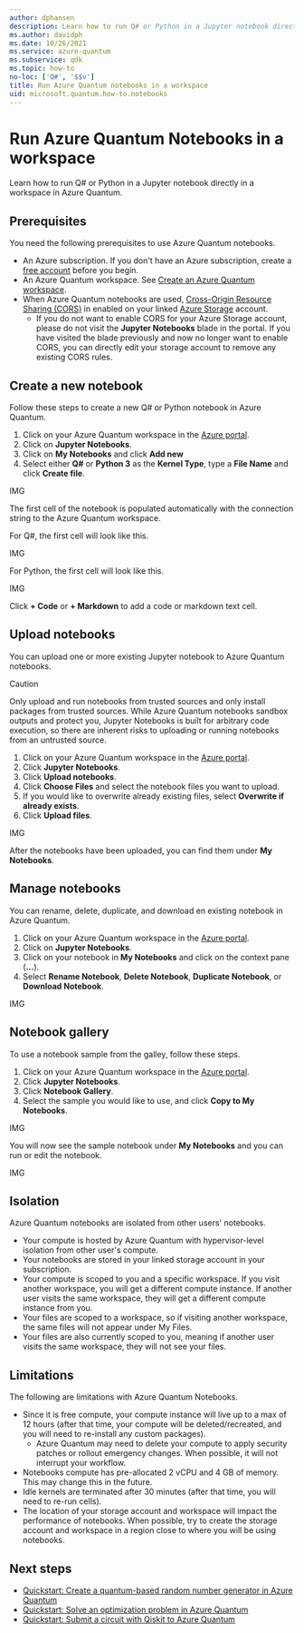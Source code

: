 ```yaml
---
author: dphansen
description: Learn how to run Q# or Python in a Jupyter notebook directly in a workspace in Azure Quantum.
ms.author: davidph
ms.date: 10/26/2021
ms.service: azure-quantum
ms.subservice: qdk
ms.topic: how-to
no-loc: ['Q#', '$$v']
title: Run Azure Quantum notebooks in a workspace
uid: microsoft.quantum.how-to.notebooks
---
```


# Run Azure Quantum Notebooks in a workspace

Learn how to run Q# or Python in a Jupyter notebook directly in a workspace in Azure Quantum.

## Prerequisites

You need the following prerequisites to use Azure Quantum notebooks.

- An Azure subscription. If you don't have an Azure subscription, create a [free account](https://azure.microsoft.com/free/) before you begin.
- An Azure Quantum workspace. See [Create an Azure Quantum workspace](how-to-create-workspace.md).
- When Azure Quantum notebooks are used, [Cross-Origin Resource Sharing (CORS)](/rest/api/storageservices/cross-origin-resource-sharing--cors--support-for-the-azure-storage-services) in enabled on your linked [Azure Storage](/azure/storage/) account. 
    - If you do not want to enable CORS for your Azure Storage account, please do not visit the **Jupyter Notebooks** blade in the portal. If you have visited the blade previously and now no longer want to enable CORS, you can directly edit your storage account to remove any existing CORS rules.

## Create a new notebook

Follow these steps to create a new Q# or Python notebook in Azure Quantum.

1. Click on your Azure Quantum workspace in the [Azure portal](https://portal.azure.com).
1. Click on **Jupyter Notebooks**.
1. Click on **My Notebooks** and click **Add new**
1. Select either **Q#** or **Python 3** as the **Kernel Type**, type a **File Name** and click **Create file**.

IMG

The first cell of the notebook is populated automatically with the connection string to the Azure Quantum workspace.

For Q#, the first cell will look like this.

IMG

For Python, the first cell will look like this.

IMG

Click **+ Code** or **+ Markdown** to add a code or markdown text cell.

## Upload notebooks

You can upload one or more existing Jupyter notebook to Azure Quantum notebooks.

> [!CAUTION]
> Only upload and run notebooks from trusted sources and only install packages from trusted sources. While Azure Quantum notebooks sandbox outputs and protect you, Jupyter Notebooks is built for arbitrary code execution, so there are inherent risks to uploading or running notebooks from an untrusted source.

1. Click on your Azure Quantum workspace in the [Azure portal](https://portal.azure.com).
1. Click **Jupyter Notebooks**.
1. Click **Upload notebooks**.
1. Click **Choose Files** and select the notebook files you want to upload.
1. If you would like to overwrite already existing files, select **Overwrite if already exists**.
1. Click **Upload files**.

IMG

After the notebooks have been uploaded, you can find them under **My Notebooks**.

## Manage notebooks

You can rename, delete, duplicate, and download en existing notebook in Azure Quantum.

1. Click on your Azure Quantum workspace in the [Azure portal](https://portal.azure.com).
1. Click on **Jupyter Notebooks**.
1. Click on your notebook in **My Notebooks** and click on the context pane (**...**).
1. Select **Rename Notebook**, **Delete Notebook**, **Duplicate Notebook**, or **Download Notebook**.

IMG

## Notebook gallery

To use a notebook sample from the galley, follow these steps.

1. Click on your Azure Quantum workspace in the [Azure portal](https://portal.azure.com).
1. Click **Jupyter Notebooks**.
1. Click **Notebook Gallery**.
1. Select the sample you would like to use, and click **Copy to My Notebooks**.

IMG

You will now see the sample notebook under **My Notebooks** and you can run or edit the notebook.

IMG

## Isolation

Azure Quantum notebooks are isolated from other users' notebooks.

- Your compute is hosted by Azure Quantum with hypervisor-level isolation from other user's compute.
- Your notebooks are stored in your linked storage account in your subscription.
- Your compute is scoped to you and a specific workspace. If you visit another workspace, you will get a different compute instance. If another user visits the same workspace, they will get a different compute instance from you.
- Your files are scoped to a workspace, so if visiting another workspace, the same files will not appear under My Files.
- Your files are also currently scoped to you, meaning if another user visits the same workspace, they will not see your files.

## Limitations

The following are limitations with Azure Quantum Notebooks.

- Since it is free compute, your compute instance will live up to a max of 12 hours (after that time, your compute will be deleted/recreated, and you will need to re-install any custom packages).
    - Azure Quantum may need to delete your compute to apply security patches or rollout emergency changes. When possible, it will not interrupt your workflow.
- Notebooks compute has pre-allocated 2 vCPU and 4 GB of memory. This may change this in the future.
- Idle kernels are terminated after 30 minutes (after that time, you will need to re-run cells).
- The location of your storage account and workspace will impact the performance of notebooks. When possible, try to create the storage account and workspace in a region close to where you will be using notebooks.

## Next steps

- [Quickstart: Create a quantum-based random number generator in Azure Quantum](xref:microsoft.quantum.quickstarts.computing)
- [Quickstart: Solve an optimization problem in Azure Quantum](xref:microsoft.quantum.quickstarts.optimization.qio)
- [Quickstart: Submit a circuit with Qiskit to Azure Quantum](xref:microsoft.quantum.quickstarts.computing.qiskit)